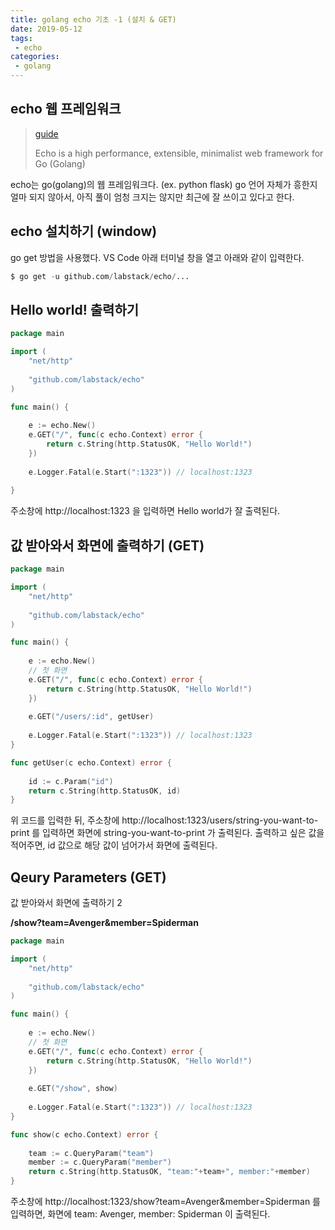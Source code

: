 ```yaml
---
title: golang echo 기초 -1 (설치 & GET)
date: 2019-05-12
tags:
 - echo
categories:
 - golang
---
```




## echo 웹 프레임워크



> [guide](<https://echo.labstack.com/guide>)
>
> Echo is a high performance, extensible, minimalist web framework for Go (Golang)



echo는 go(golang)의 웹 프레임워크다. (ex. python flask) go 언어 자체가 흥한지 얼마 되지 않아서, 아직 풀이 엄청 크지는 않지만 최근에  잘 쓰이고 있다고 한다.



## echo 설치하기 (window)



go get 방법을 사용했다. VS Code 아래 터미널 창을 열고 아래와 같이 입력한다.

```python
$ go get -u github.com/labstack/echo/...
```



## Hello world! 출력하기



```go
package main

import (
	"net/http"
    
    "github.com/labstack/echo"
)

func main() {
    
    e := echo.New()
    e.GET("/", func(c echo.Context) error {
        return c.String(http.StatusOK, "Hello World!")
    })
    
    e.Logger.Fatal(e.Start(":1323")) // localhost:1323
    
}
```



주소창에 http://localhost:1323 을 입력하면 Hello world가 잘 출력된다.





## 값 받아와서 화면에 출력하기 (GET)



```go
package main

import (
	"net/http"
    
    "github.com/labstack/echo"
)

func main() {
    
    e := echo.New()
    // 첫 화면
    e.GET("/", func(c echo.Context) error {
        return c.String(http.StatusOK, "Hello World!")
    })
    
    e.GET("/users/:id", getUser)
    
    e.Logger.Fatal(e.Start(":1323")) // localhost:1323
}

func getUser(c echo.Context) error {
    
    id := c.Param("id")
    return c.String(http.StatusOK, id)
}
```



위 코드를 입력한 뒤, 주소창에 http://localhost:1323/users/string-you-want-to-print 를 입력하면 화면에 string-you-want-to-print 가 출력된다. 출력하고 싶은 값을 적어주면, id 값으로 해당 값이 넘어가서 화면에 출력된다.



## Qeury Parameters (GET)



값 받아와서 화면에 출력하기 2

**/show?team=Avenger&member=Spiderman**



```go
package main

import (
	"net/http"
    
    "github.com/labstack/echo"
)

func main() {
    
    e := echo.New()
    // 첫 화면
    e.GET("/", func(c echo.Context) error {
        return c.String(http.StatusOK, "Hello World!")
    })
    
    e.GET("/show", show)
    
    e.Logger.Fatal(e.Start(":1323")) // localhost:1323
}

func show(c echo.Context) error {
    
    team := c.QueryParam("team")
    member := c.QueryParam("member")
    return c.String(http.StatusOK, "team:"+team+", member:"+member)
}
```



주소창에 http://localhost:1323/show?team=Avenger&member=Spiderman 를 입력하면, 화면에 team: Avenger, member: Spiderman 이 출력된다.




